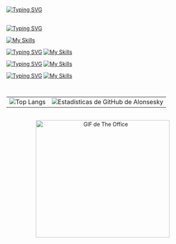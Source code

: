 <!--Head-->
<table>
    <tr>
        <a href="https://git.io/typing-svg"><img src="https://readme-typing-svg.demolab.com?font=Chakra+Petch&size=60&duration=2000&pause=1000&color=4493F8&center=true&vCenter=true&width=1280&height=80&lines=Bienvenido!+Soy+Alonso!;Aprendiz+de+Ciberseguridad+(Pentesting);" alt="Typing SVG" /></a>
    </tr>
</table>
<!--Subtitulo 1-->
<a href="https://git.io/typing-svg"><img src="https://readme-typing-svg.demolab.com?font=Chakra+Petch&size=38&duration=2000&pause=1000&color=FFFFFF&vCenter=true&width=1280&lines=Principalmente%3A;Java;Spring+Boot;Html%2C+Css+y+Js" alt="Typing SVG" /></a>

[![My Skills](https://skillicons.dev/icons?i=java,spring,html,css,js)](https://skillicons.dev)

 <!--Subtitulo 2-->
<a href="https://git.io/typing-svg"><img src="https://readme-typing-svg.demolab.com?font=Chakra+Petch&size=38&duration=2000&pause=1000&color=FFFFFF&vCenter=true&width=1280&lines=Otras+Tecnolog%C3%ADas%3A;Python;Django+-+Flask;Sklearn+-+Pandas+-+Numpy+-+Matplotlib;Angular;Typescript+-+Jquery" alt="Typing SVG" /></a>
[![My Skills](https://skillicons.dev/icons?i=python,sklearn,django,ts,angular)](https://skillicons.dev)

 <!--Subtitulo 3-->
<a href="https://git.io/typing-svg"><img src="https://readme-typing-svg.demolab.com?font=Chakra+Petch&size=38&duration=2000&pause=1000&color=FFFFFF&vCenter=true&width=1280&lines=Base+de+Datos%3A;Oracle+SQL;MySql;Firebase" alt="Typing SVG" /></a>
[![My Skills](https://skillicons.dev/icons?i=mysql,firebase,sqlite)](https://skillicons.dev)
 <br>
 <!--Subtitulo 4-->
<a href="https://git.io/typing-svg"><img src="https://readme-typing-svg.demolab.com?font=Chakra+Petch&size=38&duration=2000&pause=1000&color=FFFFFF&vCenter=true&width=1280&lines=Herramientas+Utilizadas%3A" alt="Typing SVG" /></a>
[![My Skills](https://skillicons.dev/icons?i=vscode,idea,git,github,figma,notion,postman,stackoverflow,linux)](https://skillicons.dev)

<br>

<table width="100%">
        <tr>
            <td>
                <img src="https://github-readme-stats.vercel.app/api/top-langs/?username=Alonsesky&layout=donut&theme=holi&bg_color=00000000&title_color=4493f8&text_color=4493f8&icon_color=4493f8"" alt="Top Langs">    
            </td> 
            <td>
                <img src="https://github-readme-stats.vercel.app/api?username=Alonsesky&show_icons=true&theme=holi&bg_color=00000000&title_color=4493f8&text_color=4493f8&icon_color=4493f8"" alt="Estadísticas de GitHub de Alonsesky">            
            </td>
        </tr>
</table>
<br>    

<div align="center">
    <img src="https://media.giphy.com/media/zhRA0okWxTGiu78uSk/giphy.gif" width="350" height="307" alt="GIF de The Office">
</div>

